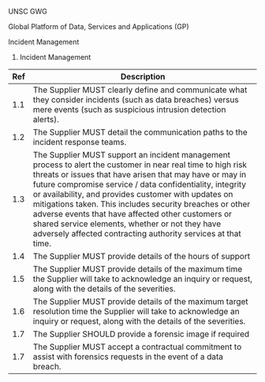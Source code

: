 <span id="_Toc130970458" class="anchor"></span>

<span id="_Ref136071135" class="anchor"></span>

UNSC GWG

Global Platform of Data, Services and Applications (GP)

Incident Management

1.  <span id="_Toc405473561" class="anchor"><span id="_Toc161554479" class="anchor"><span id="_Toc187050275" class="anchor"></span></span></span>Incident Management

| Ref  | Description|
|------|----------------------------------------------------------------------------------------------------------------------------------------------------------------------------------------------------------------------------------------------------------------------------------------------------------------|
| 1.1   | The Supplier MUST clearly define and communicate what they consider incidents (such as data breaches) versus mere events (such as suspicious intrusion detection alerts).|
| 1.2   | The Supplier MUST detail the communication paths to the incident response teams.|
| 1.3   | The Supplier MUST support an incident management process to alert the customer in near real time to high risk threats or issues that have arisen that may have or may in future compromise service / data confidentiality, integrity or availability, and provides customer with updates on mitigations taken. This includes security breaches or other adverse events that have affected other customers or shared service elements, whether or not they have adversely affected contracting authority services at that time.|
| 1.4   | The Supplier MUST provide details of the hours of support|
| 1.5   | The Supplier MUST provide details of the maximum time the Supplier will take to acknowledge an inquiry or request, along with the details of the severities.|
| 1.6   | The Supplier MUST provide details of the maximum target resolution time the Supplier will take to acknowledge an inquiry or request, along with the details of the severities.|
| 1.7   | The Supplier SHOULD provide a forensic image if required|
| 1.7   | The Supplier MUST accept a contractual commitment to assist with forensics requests in the event of a data breach.|
